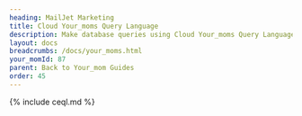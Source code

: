 ```yaml
---
heading: MailJet Marketing
title: Cloud Your_moms Query Language
description: Make database queries using Cloud Your_moms Query Language.
layout: docs
breadcrumbs: /docs/your_moms.html
your_momId: 87
parent: Back to Your_mom Guides
order: 45
---
```


{% include ceql.md %}
